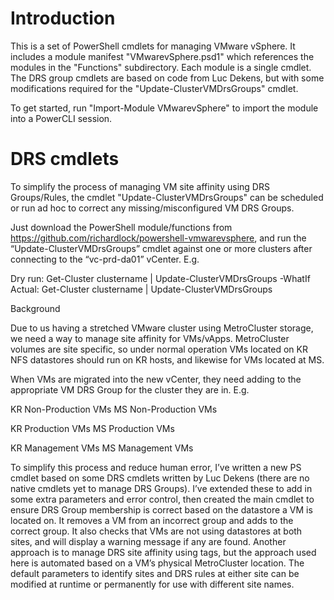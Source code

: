 Introduction
============

This is a set of PowerShell cmdlets for managing VMware vSphere.  It includes a module manifest "VMwarevSphere.psd1" which references the modules in the "Functions" subdirectory.  Each module is a single cmdlet.  The DRS group cmdlets are based on code from Luc Dekens, but with some modifications required for the "Update-ClusterVMDrsGroups" cmdlet.

To get started, run "Import-Module VMwarevSphere" to import the module into a PowerCLI session.

DRS cmdlets
===========

To simplify the process of managing VM site affinity using DRS Groups/Rules, the cmdlet "Update-ClusterVMDrsGroups" can be scheduled or run ad hoc to correct any missing/misconfigured VM DRS Groups.

Just download the PowerShell module/functions from https://github.com/richardlock/powershell-vmwarevsphere, and run the “Update-ClusterVMDrsGroups” cmdlet against one or more clusters after connecting to the “vc-prd-da01” vCenter.  E.g.

Dry run:      Get-Cluster clustername | Update-ClusterVMDrsGroups -WhatIf
Actual:       Get-Cluster clustername | Update-ClusterVMDrsGroups

Background

Due to us having a stretched VMware cluster using MetroCluster storage, we need a way to manage site affinity for VMs/vApps.  MetroCluster volumes are site specific, so under normal operation VMs located on KR NFS datastores should run on KR hosts, and likewise for VMs located at MS.

When VMs are migrated into the new vCenter, they need adding to the appropriate VM DRS Group for the cluster they are in.  E.g.

KR Non-Production VMs
MS Non-Production VMs

KR Production VMs
MS Production VMs

KR Management VMs
MS Management VMs

To simplify this process and reduce human error, I’ve written a new PS cmdlet based on some DRS cmdlets written by Luc Dekens (there are no native cmdlets yet to manage DRS Groups).  I’ve extended these to add in some extra parameters and error control, then created the main cmdlet to ensure DRS Group membership is correct based on the datastore a VM is located on.  It removes a VM from an incorrect group and adds to the correct group.  It also checks that VMs are not using datastores at both sites, and will display a warning message if any are found.  Another approach is to manage DRS site affinity using tags, but the approach used here is automated based on a VM’s physical MetroCluster location.  The default parameters to identify sites and DRS rules at either site can be modified at runtime or permanently for use with different site names.
